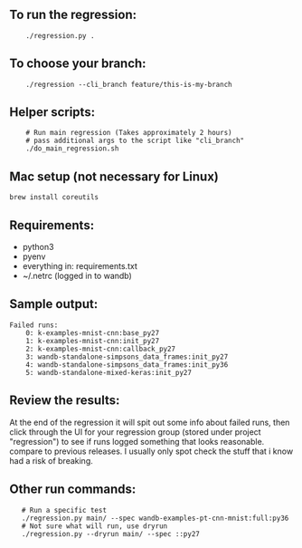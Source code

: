 
## To run the regression:
```
    ./regression.py .
```

## To choose your branch:
```
    ./regression --cli_branch feature/this-is-my-branch
```

## Helper scripts:
```
    # Run main regression (Takes approximately 2 hours)
    # pass additional args to the script like "cli_branch"
    ./do_main_regression.sh
```

## Mac setup (not necessary for Linux)
```
brew install coreutils
```

## Requirements:

- python3
- pyenv
- everything in: requirements.txt
- ~/.netrc (logged in to wandb)

## Sample output:

```
Failed runs:
    0: k-examples-mnist-cnn:base_py27
    1: k-examples-mnist-cnn:init_py27
    2: k-examples-mnist-cnn:callback_py27
    3: wandb-standalone-simpsons_data_frames:init_py27
    4: wandb-standalone-simpsons_data_frames:init_py36
    5: wandb-standalone-mixed-keras:init_py27
```

## Review the results:

At the end of the regression it will spit out some info about failed runs,  then click through the UI for your regression group (stored under project "regression") to see if runs logged something that looks reasonable.  compare to previous releases.   I usually only spot check the stuff that i know had a risk of breaking.

## Other run commands:
```
   # Run a specific test
   ./regression.py main/ --spec wandb-examples-pt-cnn-mnist:full:py36
   # Not sure what will run, use dryrun
   ./regression.py --dryrun main/ --spec ::py27
```